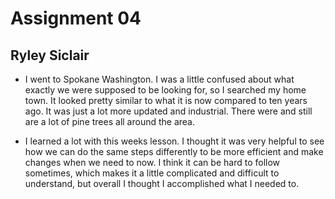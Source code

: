 # Assignment 04
## Ryley Siclair

- I went to Spokane Washington. I was a little confused about what exactly we were supposed to be looking for, so I searched my home town. It looked pretty similar to what it is now compared to ten years ago. It was just a lot more updated and industrial. There were and still are a lot of pine trees all around the area.

- I learned a lot with this weeks lesson. I thought it was very helpful to see how we can do the same steps differently to be more efficient and make changes when we need to now. I think it can be hard to follow sometimes, which makes it a little complicated and difficult to understand, but overall I thought I accomplished what I needed to.
